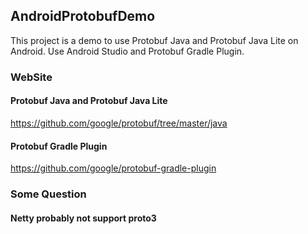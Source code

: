 ## AndroidProtobufDemo
This project is a demo to use Protobuf Java and Protobuf Java Lite on Android.
Use Android Studio and Protobuf Gradle Plugin.    

### WebSite
#### Protobuf Java and Protobuf Java Lite
https://github.com/google/protobuf/tree/master/java
#### Protobuf Gradle Plugin
https://github.com/google/protobuf-gradle-plugin    

### Some Question
#### Netty probably not support proto3    
